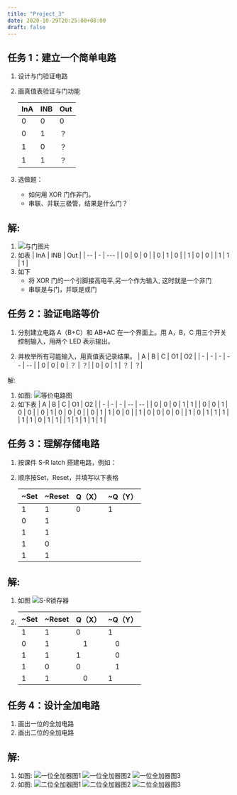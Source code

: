 ```yaml
---
title: "Project_3"
date: 2020-10-29T20:25:00+08:00
draft: false
---
```


## 任务 1：建立一个简单电路

1. 设计与门验证电路

1. 画真值表验证与门功能

    | InA | INB | Out |
    | -- | - | --- |
    | 0	| 0	| 0 |
    | 0	| 1	| ？|
    | 1	| 0	| ？|
    | 1	| 1 | ？|
1. 选做题：
    * 如何用 XOR 门作非门。
    * 串联、并联三极管，结果是什么门？

## 解:
1. ![ 与门图片 ](../../static/images/project_3/屏幕截图(247).png)
1. 如表
    | InA | INB | Out |
    | -- | - | --- |
    | 0	| 0	| 0 |
    | 0	| 1	| 0 |
    | 1	| 0	| 0 |
    | 1	| 1 | 1 |
1. 如下
    * 将 XOR 门的一个引脚接高电平,另一个作为输入, 这时就是一个非门
    * 串联是与门，并联是或门
## 任务 2：验证电路等价

1. 分别建立电路 A（B+C）和 AB+AC 在一个界面上。用 A，B，C 用三个开关控制输入，用两个 LED 表示输出。


1. 并枚举所有可能输入，用真值表记录结果。
    | A	| B	| C	| O1 | O2 |
    | - | - | - | -- | -- |
    | 0 | 0	| 0	| ？ | ？|
    | 0	| 0	| 1	| ？ | ？|

解:
1. 如图: ![等价电路图](../../static/images/project_3/屏幕截图(248).png)
1. 如下表
    | A	| B	| C	| O1 | O2 |
    | - | - | - | -- | -- |
    | 0 | 0	| 0	| 1 | 1 |
    | 0	| 0	| 1	| 0 | 0 |
    | 0 | 1	| 0	| 0 | 0 |
    | 0	| 1	| 1	| 0 | 0 |
    | 1 | 0	| 0	| 0 | 0 |
    | 1	| 0	| 1	| 1 | 1 |
    | 1 | 1	| 0	| 1 | 1 |
    | 1	| 1	| 1	| 1 | 1 |
    
## 任务 3：理解存储电路

1. 按课件 S-R latch 搭建电路，例如：

1. 顺序按Set，Reset，并填写以下表格

    | ~Set | ~Reset | Q（X）| ~Q（Y）|
    | -- | -- | -- | -- |
    | 1	| 1	| 0	| 1 |
    | 0	| 1	| 	|   |
    | 1	| 1	|   | 	|
    | 1	| 0	|   | 	|
    | 1	| 1	| 	|   |

## 解:
1. 如图 ![S-R锁存器](../../static/images/project_3/屏幕截图(249).png)
1. 
    | ~Set | ~Reset | Q（X）| ~Q（Y）|
    | -- | -- | -- | -- |
    | 1	| 1	| 0	| 1 |
    | 0	| 1	| 1	| 0 |
    | 1	| 1	| 1 | 0 |
    | 1	| 0	| 0 | 1 |
    | 1	| 1	| 0 | 1 |

## 任务 4：设计全加电路

1. 画出一位的全加电路
1. 画出二位的全加电路

## 解:
1. 如图: 
    ![一位全加器图1](../../static/images/project_3/屏幕截图(250).png)
    ![一位全加器图2](../../static/images/project_3/屏幕截图(251).png)
    ![一位全加器图3](../../static/images/project_3/屏幕截图(252).png)
1. 如图: 
    ![二位全加器图1](../../static/images/project_3/屏幕截图(253).png)
    ![二位全加器图2](../../static/images/project_3/屏幕截图(254).png)
    ![二位全加器图3](../../static/images/project_3/屏幕截图(255).png)